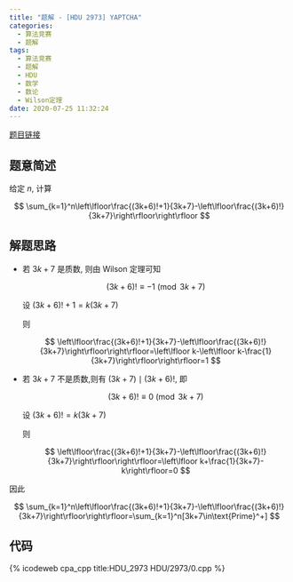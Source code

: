 ```yaml
---
title: "题解 - [HDU 2973] YAPTCHA"
categories:
  - 算法竞赛
  - 题解
tags:
  - 算法竞赛
  - 题解
  - HDU
  - 数学
  - 数论
  - Wilson定理
date: 2020-07-25 11:32:24
---
```


[题目链接](https://vjudge.net/problem/HDU-2973/origin)

<!-- more -->

## 题意简述

给定 $n$, 计算

$$
\sum_{k=1}^n\left\lfloor\frac{(3k+6)!+1}{3k+7}-\left\lfloor\frac{(3k+6)!}{3k+7}\right\rfloor\right\rfloor
$$

## 解题思路

- 若 $3k+7$ 是质数, 则由 Wilson 定理可知

  $$
  (3k+6)!\equiv-1\pmod{3k+7}
  $$

  设 $(3k+6)!+1=k(3k+7)$

  则

  $$
  \left\lfloor\frac{(3k+6)!+1}{3k+7}-\left\lfloor\frac{(3k+6)!}{3k+7}\right\rfloor\right\rfloor=\left\lfloor k-\left\lfloor k-\frac{1}{3k+7}\right\rfloor\right\rfloor=1
  $$

- 若 $3k+7$ 不是质数,则有 $(3k+7)\mid(3k+6)!$, 即

  $$
  (3k+6)!\equiv 0\pmod{3k+7}
  $$

  设 $(3k+6)!=k(3k+7)$

  则

  $$
  \left\lfloor\frac{(3k+6)!+1}{3k+7}-\left\lfloor\frac{(3k+6)!}{3k+7}\right\rfloor\right\rfloor=\left\lfloor k+\frac{1}{3k+7}-k\right\rfloor=0
  $$

因此

$$
\sum_{k=1}^n\left\lfloor\frac{(3k+6)!+1}{3k+7}-\left\lfloor\frac{(3k+6)!}{3k+7}\right\rfloor\right\rfloor=\sum_{k=1}^n[3k+7\in\text{Prime}^+]
$$

## 代码

{% icodeweb cpa_cpp title:HDU_2973 HDU/2973/0.cpp %}
